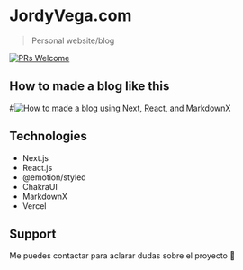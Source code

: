 # JordyVega.com

> Personal website/blog

[![PRs Welcome](https://img.shields.io/badge/PRs-welcome-brightgreen.svg?style=flat-square)](http://makeapullrequest.com)

## How to made a blog like this

#[![How to made a blog using Next, React, and MarkdownX](https://user-images.githubusercontent.com/81053948/153328467-002cc191-7070-41f3-8000-031134ba6a02.png)](https://www.youtube.com/watch?v=g0D6VCh_fvA)

## Technologies

- Next.js
- React.js
- @emotion/styled
- ChakraUI
- MarkdownX
- Vercel

## Support

Me puedes contactar para aclarar dudas sobre el proyecto 🙂
